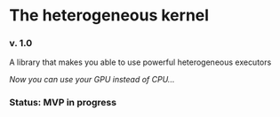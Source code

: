 # The heterogeneous kernel
### v. 1.0
A library that makes you able to use powerful heterogeneous executors

_Now you can use your GPU instead of CPU..._

### Status: MVP in progress
